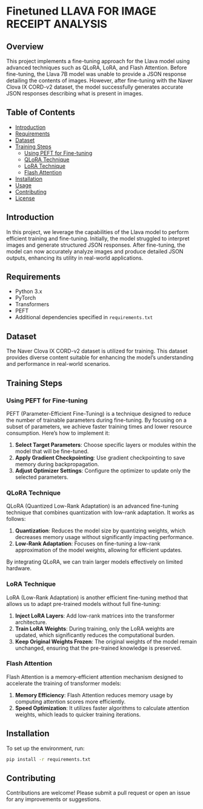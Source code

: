 
# Finetuned LLAVA FOR IMAGE RECEIPT ANALYSIS

## Overview

This project implements a fine-tuning approach for the Llava model using advanced techniques such as QLoRA, LoRA, and Flash Attention. Before fine-tuning, the Llava 7B model was unable to provide a JSON response detailing the contents of images. However, after fine-tuning with the Naver Clova IX CORD-v2 dataset, the model successfully generates accurate JSON responses describing what is present in images.

## Table of Contents

- [Introduction](#introduction)
- [Requirements](#requirements)
- [Dataset](#dataset)
- [Training Steps](#training-steps)
  - [Using PEFT for Fine-tuning](#using-peft-for-fine-tuning)
  - [QLoRA Technique](#qlora-technique)
  - [LoRA Technique](#lora-technique)
  - [Flash Attention](#flash-attention)
- [Installation](#installation)
- [Usage](#usage)
- [Contributing](#contributing)
- [License](#license)

## Introduction

In this project, we leverage the capabilities of the Llava model to perform efficient training and fine-tuning. Initially, the model struggled to interpret images and generate structured JSON responses. After fine-tuning, the model can now accurately analyze images and produce detailed JSON outputs, enhancing its utility in real-world applications.

## Requirements

- Python 3.x
- PyTorch
- Transformers
- PEFT
- Additional dependencies specified in `requirements.txt`

## Dataset

The Naver Clova IX CORD-v2 dataset is utilized for training. This dataset provides diverse content suitable for enhancing the model’s understanding and performance in real-world scenarios.

## Training Steps

### Using PEFT for Fine-tuning

PEFT (Parameter-Efficient Fine-Tuning) is a technique designed to reduce the number of trainable parameters during fine-tuning. By focusing on a subset of parameters, we achieve faster training times and lower resource consumption. Here’s how to implement it:

1. **Select Target Parameters**: Choose specific layers or modules within the model that will be fine-tuned.
2. **Apply Gradient Checkpointing**: Use gradient checkpointing to save memory during backpropagation.
3. **Adjust Optimizer Settings**: Configure the optimizer to update only the selected parameters.

### QLoRA Technique

QLoRA (Quantized Low-Rank Adaptation) is an advanced fine-tuning technique that combines quantization with low-rank adaptation. It works as follows:

1. **Quantization**: Reduces the model size by quantizing weights, which decreases memory usage without significantly impacting performance.
2. **Low-Rank Adaptation**: Focuses on fine-tuning a low-rank approximation of the model weights, allowing for efficient updates.

By integrating QLoRA, we can train larger models effectively on limited hardware.

### LoRA Technique

LoRA (Low-Rank Adaptation) is another efficient fine-tuning method that allows us to adapt pre-trained models without full fine-tuning:

1. **Inject LoRA Layers**: Add low-rank matrices into the transformer architecture.
2. **Train LoRA Weights**: During training, only the LoRA weights are updated, which significantly reduces the computational burden.
3. **Keep Original Weights Frozen**: The original weights of the model remain unchanged, ensuring that the pre-trained knowledge is preserved.

### Flash Attention

Flash Attention is a memory-efficient attention mechanism designed to accelerate the training of transformer models:

1. **Memory Efficiency**: Flash Attention reduces memory usage by computing attention scores more efficiently.
2. **Speed Optimization**: It utilizes faster algorithms to calculate attention weights, which leads to quicker training iterations.

## Installation

To set up the environment, run:

```bash
pip install -r requirements.txt
```


## Contributing

Contributions are welcome! Please submit a pull request or open an issue for any improvements or suggestions.
